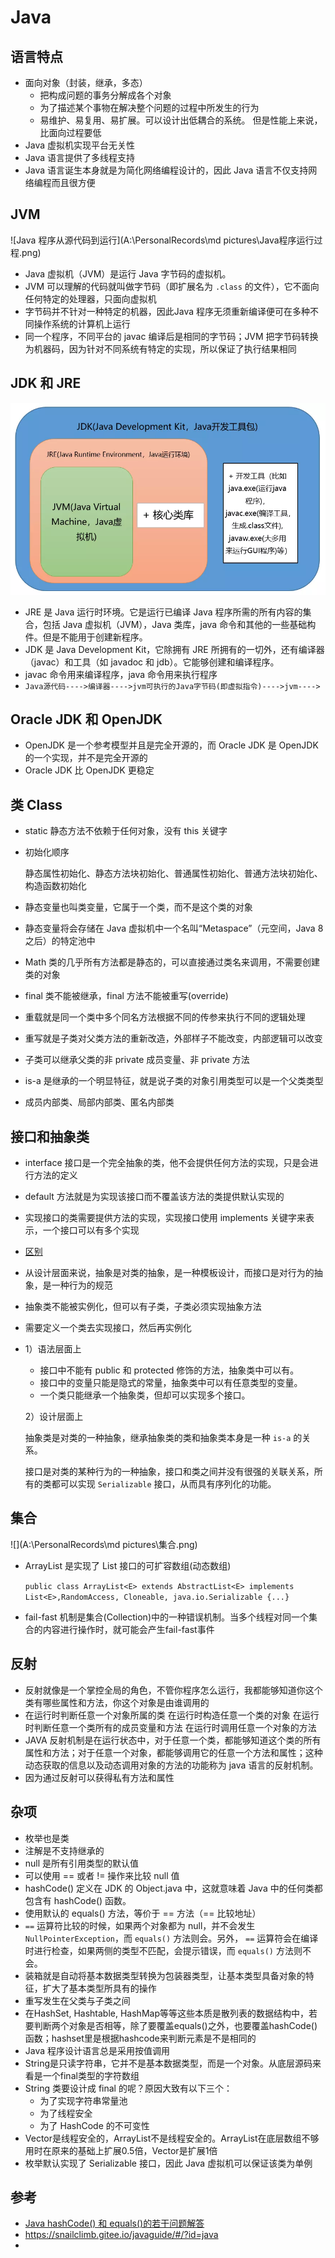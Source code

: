 # Java

## 语言特点

- 面向对象（封装，继承，多态）
  - 把构成问题的事务分解成各个对象 
  - 为了描述某个事物在解决整个问题的过程中所发生的行为 
  - 易维护、易复用、易扩展。可以设计出低耦合的系统。 但是性能上来说，比面向过程要低 
- Java 虚拟机实现平台无关性
- Java 语言提供了多线程支持
- Java 语言诞生本身就是为简化网络编程设计的，因此 Java 语言不仅支持网络编程而且很方便

## JVM

![Java 程序从源代码到运行](A:\PersonalRecords\md pictures\Java程序运行过程.png)

- Java 虚拟机（JVM）是运行 Java 字节码的虚拟机。
- JVM 可以理解的代码就叫做字节码（即扩展名为 `.class` 的文件），它不面向任何特定的处理器，只面向虚拟机
- 字节码并不针对一种特定的机器，因此Java 程序无须重新编译便可在多种不同操作系统的计算机上运行
- 同一个程序，不同平台的 javac 编译后是相同的字节码；JVM 把字节码转换为机器码，因为针对不同系统有特定的实现，所以保证了执行结果相同

## JDK 和 JRE

![](md-pic/JVM&JRE&JDK关系图.webp)

- JRE 是 Java 运行时环境。它是运行已编译 Java 程序所需的所有内容的集合，包括 Java 虚拟机（JVM），Java 类库，java 命令和其他的一些基础构件。但是不能用于创建新程序。
- JDK 是 Java Development Kit，它除拥有 JRE 所拥有的一切外，还有编译器（javac）和工具（如 javadoc 和 jdb）。它能够创建和编译程序。
- javac 命令用来编译程序，java 命令用来执行程序
- `Java源代码---->编译器---->jvm可执行的Java字节码(即虚拟指令)---->jvm---->`

## Oracle JDK 和 OpenJDK

- OpenJDK 是一个参考模型并且是完全开源的，而 Oracle JDK 是 OpenJDK 的一个实现，并不是完全开源的
- Oracle JDK 比 OpenJDK 更稳定

## 类 Class

- static 静态方法不依赖于任何对象，没有 this 关键字

- 初始化顺序

  静态属性初始化、静态方法块初始化、普通属性初始化、普通方法块初始化、构造函数初始化

- 静态变量也叫类变量，它属于一个类，而不是这个类的对象

- 静态变量将会存储在 Java 虚拟机中一个名叫“Metaspace”（元空间，Java 8 之后）的特定池中

- Math 类的几乎所有方法都是静态的，可以直接通过类名来调用，不需要创建类的对象

- final 类不能被继承，final 方法不能被重写(override)

- 重载就是同一个类中多个同名方法根据不同的传参来执行不同的逻辑处理

- 重写就是子类对父类方法的重新改造，外部样子不能改变，内部逻辑可以改变

- 子类可以继承父类的非 private 成员变量、非 private 方法

- is-a 是继承的一个明显特征，就是说子类的对象引用类型可以是一个父类类型

- 成员内部类、局部内部类、匿名内部类

## 接口和抽象类

- interface 接口是⼀个完全抽象的类，他不会提供任何方法的实现，只是会进行方法的定义 

- default 方法就是为实现该接口而不覆盖该方法的类提供默认实现的

- 实现接口的类需要提供方法的实现，实现接口使用 implements 关键字来表示，⼀个接口可以有多个实现

- [区别](https://snailclimb.gitee.io/javaguide/#/docs/java/Java基础知识?id=_17-接口和抽象类的区别是什么？)

- 从设计层面来说，抽象是对类的抽象，是一种模板设计，而接口是对行为的抽象，是一种行为的规范

- 抽象类不能被实例化，但可以有子类，子类必须实现抽象方法

- 需要定义一个类去实现接口，然后再实例化

- 1）语法层面上

  - 接口中不能有 public 和 protected 修饰的方法，抽象类中可以有。
  - 接口中的变量只能是隐式的常量，抽象类中可以有任意类型的变量。
  - 一个类只能继承一个抽象类，但却可以实现多个接口。

  2）设计层面上

  抽象类是对类的一种抽象，继承抽象类的类和抽象类本身是一种 `is-a` 的关系。

  接口是对类的某种行为的一种抽象，接口和类之间并没有很强的关联关系，所有的类都可以实现 `Serializable` 接口，从而具有序列化的功能。

##   集合

![](A:\PersonalRecords\md pictures\集合.png)

- ArrayList 是实现了 List 接口的可扩容数组(动态数组) 

  `public class ArrayList<E> extends AbstractList<E> implements List<E>,RandomAccess, Cloneable, java.io.Serializable {...} `

- fail-fast 机制是集合(Collection)中的一种错误机制。当多个线程对同一个集合的内容进行操作时，就可能会产生fail-fast事件

## 反射

- 反射就像是⼀个掌控全局的角色，不管你程序怎么运行，我都能够知道你这个类有哪些属性和方法，你这个对象是由谁调用的
- 在运行时判断任意⼀个对象所属的类
  在运行时构造任意⼀个类的对象
  在运行时判断任意⼀个类所有的成员变量和方法
  在运行时调用任意⼀个对象的方法 
- JAVA 反射机制是在运行状态中，对于任意一个类，都能够知道这个类的所有属性和方法；对于任意一个对象，都能够调用它的任意一个方法和属性；这种动态获取的信息以及动态调用对象的方法的功能称为 java 语言的反射机制。
- 因为通过反射可以获得私有方法和属性 

## 杂项

- 枚举也是类
- 注解是不支持继承的 
- null 是所有引⽤类型的默认值 
- 可以使用 == 或者 != 操作来比较 null 值 
- hashCode() 定义在 JDK 的 Object.java 中，这就意味着 Java 中的任何类都包含有 hashCode() 函数。
- 使用默认的 equals() 方法，等价于 == 方法（== 比较地址）
- `==` 运算符比较的时候，如果两个对象都为 null，并不会发生 `NullPointerException`，而 `equals()` 方法则会。另外， `==` 运算符会在编译时进行检查，如果两侧的类型不匹配，会提示错误，而 `equals()` 方法则不会。
- 装箱就是自动将基本数据类型转换为包装器类型，让基本类型具备对象的特征，扩大了基本类型所具有的操作
- 重写发生在父类与子类之间
- 在HashSet, Hashtable, HashMap等等这些本质是散列表的数据结构中，若要判断两个对象是否相等，除了要覆盖equals()之外，也要覆盖hashCode()函数；hashset里是根据hashcode来判断元素是不是相同的
- Java 程序设计语言总是采用按值调用
- String是只读字符串，它并不是基本数据类型，而是一个对象。从底层源码来看是一个final类型的字符数组
- String 类要设计成 final 的呢？原因大致有以下三个：
  - 为了实现字符串常量池
  - 为了线程安全
  - 为了 HashCode 的不可变性
- Vector是线程安全的，ArrayList不是线程安全的。ArrayList在底层数组不够用时在原来的基础上扩展0.5倍，Vector是扩展1倍
- 枚举默认实现了 Serializable 接口，因此 Java 虚拟机可以保证该类为单例



## 参考

- [Java hashCode() 和 equals()的若干问题解答](https://www.cnblogs.com/skywang12345/p/3324958.html)
- https://snailclimb.gitee.io/javaguide/#/?id=java
- 

